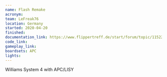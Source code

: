 ```yaml
---
name: Flash Remake
acronym:
team: LeFreak76
location: Germany
started: 2020-04-20
finished:
documentation_link: https://www.flippertreff.de/start/forum/topic/11522-flash-wiederbelebung/
code_link:
gameplay_link:
boardsets: APC
lights:
---
```

Williams System 4 with APC/LISY
